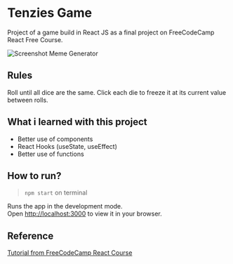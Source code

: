 # Tenzies Game

Project of a game build in React JS as a final project on FreeCodeCamp React Free Course.

![Screenshot Meme Generator](https://user-images.githubusercontent.com/23657514/159032150-644a5374-7352-4d31-9bf7-5e6562e288db.gif)

## Rules
Roll until all dice are the same. Click each die to freeze it at its current value between rolls.

## What i learned with this project
- Better use of components 
- React Hooks (useState, useEffect)
- Better use of functions



## How to run? 
> `npm start` on terminal

Runs the app in the development mode.\
Open [http://localhost:3000](http://localhost:3000) to view it in your browser.

## Reference
[Tutorial from FreeCodeCamp React Course](https://scrimba.com/learn/learnreact)
